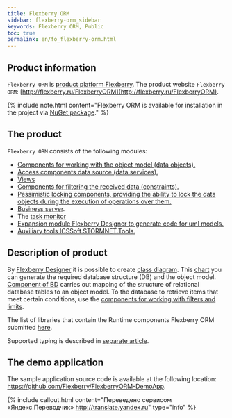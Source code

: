 ```yaml
---
title: Flexberry ORM
sidebar: flexberry-orm_sidebar
keywords: Flexberry ORM, Public
toc: true
permalink: en/fo_flexberry-orm.html
---
```

## Product information

`Flexberry ORM` is [product platform Flexberry](fp_landing_page.html). The product website `Flexberry ORM`: [http://flexberry.ru/FlexberryORM](http://flexberry.ru/FlexberryORM).

{% include note.html content="Flexberry ORM is available for installation in the project via [NuGet package](https://www.nuget.org/packages/NewPlatform.Flexberry.ORM)." %}

## The product

`Flexberry ORM` consists of the following modules:

* [Components for working with the object model (data objects).](fo_data-object.html)
* [Access components data source (data services).](fo_data-service.html)
* [Views](fd_view-definition.html)
* [Components for filtering the received data (constraints).](fo_limitation.html)
* [Pessimistic locking components, providing the ability to lock the data objects during the execution of operations over them.](fo_lock-service.html)
* [Business server](fo_business-logic.html).
* The [task monitor](fo_business-task-monitor.html)
* [Expansion module Flexberry Designer to generate code for uml models.](fo_orm-case-plugin.html)
* [Auxiliary tools ICSSoft.STORMNET.Tools.](fo_ics-soft-stormnet-tools.html)

## Description of product

By [Flexberry Designer](fd_flexberry.html) it is possible to create [class diagram](fd_class-diagram.html). This [chart](fd_class-diagram.html) you can generate the required database structure (DB) and the object model. [Component of BD](fo_data-service.html) carries out mapping of the structure of relational database tables to an object model. To the database to retrieve items that meet certain conditions, use the [components for working with filters and limits](fo_limitation.html).

The list of libraries that contain the Runtime components Flexberry ORM submitted [here](fo_flexberry-orm-libraries.html).

Supported typing is described in [separate article](fo_flexberry-orm-types.html).

## The demo application
The sample application source code is available at the following location: <https://github.com/Flexberry/FlexberryORM-DemoApp>.



{% include callout.html content="Переведено сервисом «Яндекс.Переводчик» <http://translate.yandex.ru>" type="info" %}